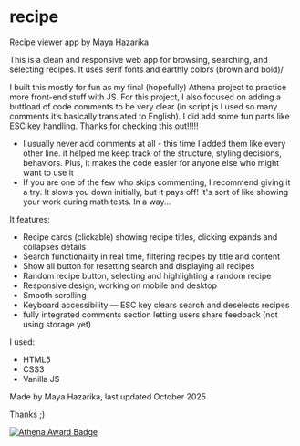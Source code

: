 # recipe

Recipe viewer app by Maya Hazarika

This is a clean and responsive web app for browsing, searching, and selecting recipes. It uses serif fonts and earthly colors (brown and bold)/

I built this mostly for fun as my final (hopefully) Athena project to practice more front-end stuff with JS. For this project, I also focused on adding a buttload of code comments to be very clear (in script.js I used so many comments it’s basically translated to English). I did add some fun parts like ESC key handling. Thanks for checking this out!!!!!

- I usually never add comments at all - this time I added them like every other line. it helped me keep track of the structure, styling decisions, behaviors. Plus, it makes the code easier for anyone else who might want to use it
- If you are one of the few who skips commenting, I recommend giving it a try. It slows you down initially, but it pays off! It's sort of like showing your work during math tests. In a way...

It features:

- Recipe cards (clickable) showing recipe titles, clicking expands and collapses details
- Search functionality in real time, filtering recipes by title and content
- Show all button for resetting search and displaying all recipes
- Random recipe button, selecting and highlighting a random recipe
- Responsive design, working on mobile and desktop
- Smooth scrolling
- Keyboard accessibility — ESC key clears search and deselects recipes
- fully integrated comments section letting users share feedback (not using storage yet)

I used:

- HTML5
- CSS3
- Vanilla JS

Made by Maya Hazarika, last updated October 2025

Thanks ;)

[![Athena Award Badge](https://img.shields.io/endpoint?url=https%3A%2F%2Faward.athena.hackclub.com%2Fapi%2Fbadge)](https://award.athena.hackclub.com?utm_source=readme)
